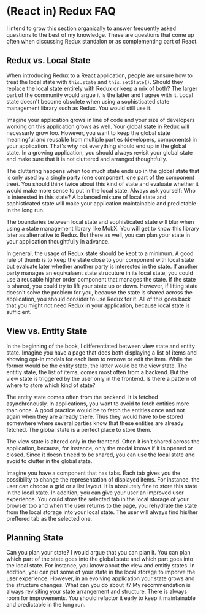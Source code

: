 # (React in) Redux FAQ

I intend to grow this section organically to answer frequently asked questions to the best of my knowledge. These are questions that come up often when discussing Redux standalon or as complementing part of React.

## Redux vs. Local State

When introducing Redux to a React application, people are unsure how to treat the local state with `this.state` and `this.setState()`. Should they replace the local state entirely with Redux or keep a mix of both? The larger part of the community would argue it is the latter and I agree with it. Local state doesn't become obsolete when using a sophisticated state management library such as Redux. You would still use it.

Imagine your application grows in line of code and your size of developers working on this application grows as well. Your global state in Redux will necessarly grow too. However, you want to keep the global state meaningful and reusable from multiple parties (developers, components) in your application. That's why not everything should end up in the global state. In a growing application, you should always revisit your global state and make sure that it is not cluttered and arranged thoughtfully.

The cluttering happens when too much state ends up in the global state that is only used by a single party (one component, one part of the component tree). You should think twice about this kind of state and evaluate whether it would make more sense to put in the local state. Always ask yourself: Who is interested in this state? A balanced mixture of local state and sophisticated state will make your application maintainable and predictable in the long run.

The boundaries between local state and sophisticated state will blur when using a state management library like MobX. You will get to know this library later as alternative to Redux. But there as well, you can plan your state in your application thoughtfully in advance.

In general, the usage of Redux state should be kept to a minimum. A good rule of thumb is to keep the state close to your component with local state but evaluate later whether another party is interested in the state. If another party manages an equivalaent state strucuture in its local state, you could use a reusable higher order component that manages the state. If the state is shared, you could try to lift your state up or down. However, if lifting state doesn't solve the problem for you, because the state is shared across the application, you should consider to use Redux for it. All of this goes back that you might not need Redux in your application, because local state is sufficient.

## View vs. Entity State

In the beginning of the book, I differentiated between view state and entity state. Imagine you have a page that does both displaying a list of items and showing opt-in modals for each item to remove or edit the item. While the former would be the entity state, the latter would be the view state. The entitiy state, the list of items, comes most often from a backend. But the view state is triggered by the user only in the frontend. Is there a pattern of where to store which kind of state?

The entity state comes often from the backend. It is fetched asynchronously. In applications, you want to avoid to fetch entities more than once. A good practice would be to fetch the entities once and not again when they are already there. Thus they would have to be stored somewhere where several parties know that these entities are already fetched. The global state is a perfect place to store them.

The view state is altered only in the frontend. Often it isn't shared across the application, because, for instance, only the modal knows if it is opened or closed. Since it doesn't need to be shared, you can use the local state and avoid to clutter in the global state.

Imagine you have a component that has tabs. Each tab gives you the possibility to change the representation of displayed items. For instance, the user can choose a grid or a list layout. It is absolutely fine to store this state in the local state. In addition, you can give your user an improved user experience. You could store the selected tab in the local storage of your browser too and when the user returns to the page, you rehydrate the state from the local storage into your local state. The user will always find his/her preffered tab as the selected one.

## Planning State

Can you plan your state? I would argue that you can plan it. You can plan which part of the state goes into the global state and which part goes into the local state. For instance, you know about the view and entitiy states. In addtion, you can put some of your state in the local storage to imporve the user experience. However, in an evolving application your state grows and the structure changes. What can you do about it? My recommendation is always revisiting your state arrangement and structure. There is always room for improvements. You should refactor it early to keep it maintainable and predictable in the long run.
